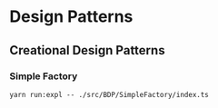 # Design Patterns

## Creational Design Patterns

### Simple Factory

```
yarn run:expl -- ./src/BDP/SimpleFactory/index.ts
```

